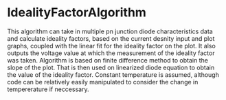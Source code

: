 # IdealityFactorAlgorithm

This algorithm can take in multiple pn junction diode characteristics data and calculate ideality factors, based on the current desnity input and plot graphs, coupled with the linear fit for the ideality factor on the plot. It also outputs the voltage value at which the measurement of the ideality factor was taken. Algorithm is based on finite difference method to obtain the slope of the plot. That is then used on linearized diode equation to obtain the value of the ideality factor. Constant temperature is assumed, although code can be relatively easily manipulated to consider the change in tempererature if neccessary. 
